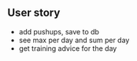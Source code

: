 ## User story

* add pushups, save to db
* see max per day and sum per day
* get training advice for the day
